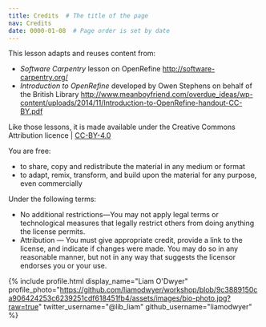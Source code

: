 ```yaml
---
title: Credits  # The title of the page
nav: Credits
date: 0000-01-08  # Page order is set by date
---
```


This lesson adapts and reuses content from:
* _Software Carpentry_ lesson on OpenRefine <http://software-carpentry.org/>
* _Introduction to OpenRefine_ developed by Owen Stephens on behalf of the British Library <http://www.meanboyfriend.com/overdue_ideas/wp-content/uploads/2014/11/Introduction-to-OpenRefine-handout-CC-BY.pdf>

Like those lessons, it is made available under the Creative Commons Attribution licence | [CC-BY-4.0](https://creativecommons.org/licenses/by/4.0/legalcode)

You are free:
* to share, copy and redistribute the material in any medium or format
* to adapt, remix, transform, and build upon the material for any purpose, even commercially

Under the following terms:
* No additional restrictions—You may not apply legal terms or technological measures that legally restrict others from doing anything the license permits.
* Attribution — You must give appropriate credit, provide a link to the license, and indicate if changes were made. You may do so in any reasonable manner, but not in any way that suggests the licensor endorses you or your use.







{% include profile.html
  display_name="Liam O'Dwyer"
  profile_photo="https://github.com/liamodwyer/workshop/blob/9c3889150ca906424253c6239251cdf618451fb4/assets/images/bio-photo.jpg?raw=true"
  twitter_username="@lib_liam"
  github_username="liamodwyer"
%}
